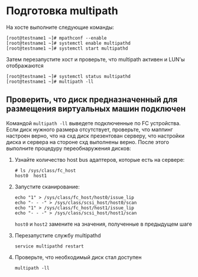 # Подготовка multipath

На хосте выполните следующие команды:

```
[root@testname1 ~]# mpathconf --enable
[root@testname1 ~]# systemctl enable multipathd
[root@testname1 ~]# systemctl start multipathd
```

Затем перезапустите хост и проверьте, что multipath активен и LUN'ы отображаются

```
[root@testname1 ~]# systemctl status multipathd
[root@testname1 ~]# multipath -ll

```

## Проверить, что диск предназначенный для размещения виртуальных машин подключен

Командой `multipath -ll` выведете подключенные по FC устройства. Если диск нужного размера отсутствует, проверьте, что маппинг настроен верно, что на схд диск презентован серверу, что настройки диска и сервера на стороне схд выполнены верно. После этого выполните процедуру переобнаружения дисков:

1.  Узнайте количество host bus адаптеров, которые есть на сервере:

    ```
    # ls /sys/class/fc_host
    host0  host1
    ```
2.  Запустите сканирование:

    ```
    echo "1" > /sys/class/fc_host/host0/issue_lip
    echo "- - -" > /sys/class/scsi_host/host0/scan
    echo "1" > /sys/class/fc_host/host1/issue_lip
    echo "- - -" > /sys/class/scsi_host/host1/scan
    ```

    `host0` и `host2` замените на значения, полученные в предыдущем шаге
3.  Перезапустите службу multipathd

    ```
    service multipathd restart
    ```
4.  Проверьте, что необходимый диск стал доступен

    ```
    multipath -ll
    ```
